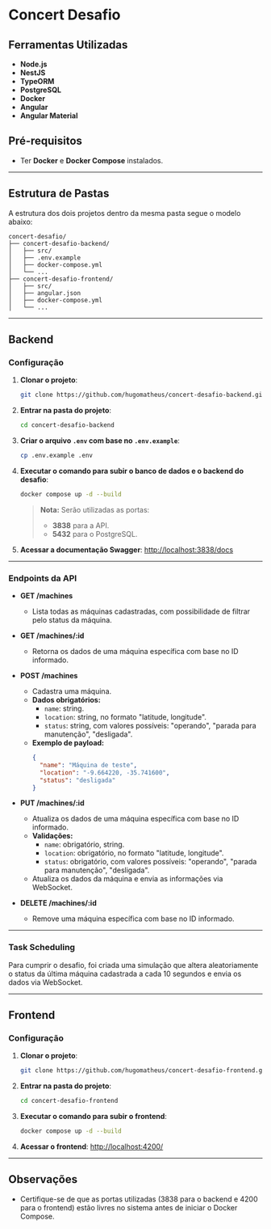 # Concert Desafio

## Ferramentas Utilizadas
- **Node.js**
- **NestJS**
- **TypeORM**
- **PostgreSQL**
- **Docker**
- **Angular**
- **Angular Material**

## Pré-requisitos
- Ter **Docker** e **Docker Compose** instalados.

---

## Estrutura de Pastas
A estrutura dos dois projetos dentro da mesma pasta segue o modelo abaixo:

```
concert-desafio/
├── concert-desafio-backend/
│   ├── src/
│   ├── .env.example
│   ├── docker-compose.yml
│   └── ...
├── concert-desafio-frontend/
│   ├── src/
│   ├── angular.json
│   ├── docker-compose.yml
│   └── ...
```

---

## Backend

### Configuração

1. **Clonar o projeto**:
   ```bash
   git clone https://github.com/hugomatheus/concert-desafio-backend.git
   ```

2. **Entrar na pasta do projeto**:
   ```bash
   cd concert-desafio-backend
   ```

3. **Criar o arquivo `.env` com base no `.env.example`**:
   ```bash
   cp .env.example .env
   ```

4. **Executar o comando para subir o banco de dados e o backend do desafio**:
   ```bash
   docker compose up -d --build
   ```

   > **Nota:** Serão utilizadas as portas:
   > - **3838** para a API.
   > - **5432** para o PostgreSQL.

5. **Acessar a documentação Swagger**:
   [http://localhost:3838/docs](http://localhost:3838/docs)

---

### Endpoints da API

- **GET /machines**
  - Lista todas as máquinas cadastradas, com possibilidade de filtrar pelo status da máquina.

- **GET /machines/:id**
  - Retorna os dados de uma máquina específica com base no ID informado.

- **POST /machines**
  - Cadastra uma máquina.
  - **Dados obrigatórios:**
    - `name`: string.
    - `location`: string, no formato "latitude, longitude".
    - `status`: string, com valores possíveis: "operando", "parada para manutenção", "desligada".
  - **Exemplo de payload:**
    ```json
    {
      "name": "Máquina de teste",
      "location": "-9.664220, -35.741600",
      "status": "desligada"
    }
    ```

- **PUT /machines/:id**
  - Atualiza os dados de uma máquina específica com base no ID informado.
  - **Validações:**
    - `name`: obrigatório, string.
    - `location`: obrigatório, no formato "latitude, longitude".
    - `status`: obrigatório, com valores possíveis: "operando", "parada para manutenção", "desligada".
  - Atualiza os dados da máquina e envia as informações via WebSocket.

- **DELETE /machines/:id**
  - Remove uma máquina específica com base no ID informado.

---

### Task Scheduling

Para cumprir o desafio, foi criada uma simulação que altera aleatoriamente o status da última máquina cadastrada a cada 10 segundos e envia os dados via WebSocket.

---

## Frontend

### Configuração

1. **Clonar o projeto**:
   ```bash
   git clone https://github.com/hugomatheus/concert-desafio-frontend.git
   ```

2. **Entrar na pasta do projeto**:
   ```bash
   cd concert-desafio-frontend
   ```

3. **Executar o comando para subir o frontend**:
   ```bash
   docker compose up -d --build
   ```

4. **Acessar o frontend**:
   [http://localhost:4200/](http://localhost:4200/)

---

## Observações
- Certifique-se de que as portas utilizadas (3838 para o backend e 4200 para o frontend) estão livres no sistema antes de iniciar o Docker Compose.

